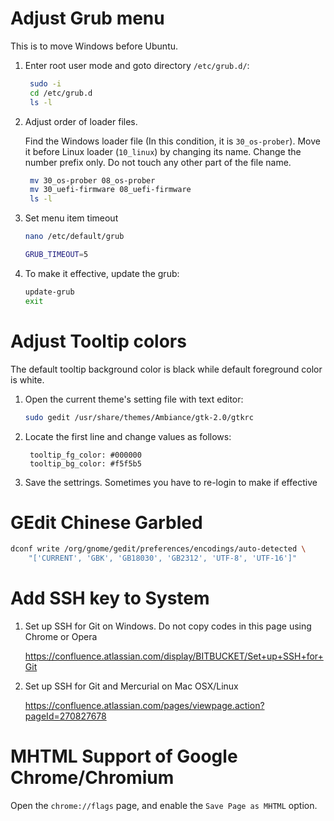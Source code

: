 Adjust Grub menu
================

This is to move Windows before Ubuntu.

1. Enter root user mode and goto directory ```/etc/grub.d/```:
   ```sh
    sudo -i
    cd /etc/grub.d
    ls -l
   ```

2. Adjust order of loader files.

   Find the Windows loader file (In this condition, it is ```30_os-prober```). 
   Move it before Linux loader (```10_linux```) by changing its name.
   Change the number prefix only. Do not touch any other part of the file name.

   ```sh
    mv 30_os-prober 08_os-prober
    mv 30_uefi-firmware 08_uefi-firmware
    ls -l
   ```

3. Set menu item timeout
   ```sh
   nano /etc/default/grub
   
   GRUB_TIMEOUT=5
   ```

4. To make it effective, update the grub:
   ```sh
   update-grub
   exit
   ```


Adjust Tooltip colors
=====================

The default tooltip background color is black while default foreground color is white.

1. Open the current theme's setting file with text editor:

   ```sh
   sudo gedit /usr/share/themes/Ambiance/gtk-2.0/gtkrc
   ```

2. Locate the first line and change values as follows:

   ```
    tooltip_fg_color: #000000
    tooltip_bg_color: #f5f5b5
   ```

3. Save the settrings. Sometimes you have to re-login to make if effective


GEdit Chinese Garbled
=====================

```sh
dconf write /org/gnome/gedit/preferences/encodings/auto-detected \
    "['CURRENT', 'GBK', 'GB18030', 'GB2312', 'UTF-8', 'UTF-16']"
```


Add SSH key to System
=====================

1. Set up SSH for Git on Windows. Do not copy codes in this page using Chrome or Opera

   https://confluence.atlassian.com/display/BITBUCKET/Set+up+SSH+for+Git

2. Set up SSH for Git and Mercurial on Mac OSX/Linux

   https://confluence.atlassian.com/pages/viewpage.action?pageId=270827678


MHTML Support of Google Chrome/Chromium
=======================================

Open the ```chrome://flags``` page, and enable the ```Save Page as MHTML``` option.


